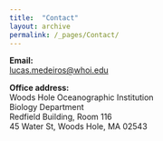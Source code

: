 ```yaml
---
title:  "Contact"
layout: archive
permalink: /_pages/Contact/
---
```


**Email:** \
lucas.medeiros@whoi.edu

**Office address:** \
Woods Hole Oceanographic Institution \
Biology Department \
Redfield Building, Room 116 \
45 Water St, Woods Hole, MA 02543
